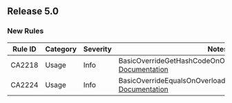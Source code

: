 ## Release 5.0

### New Rules
Rule ID | Category | Severity | Notes
--------|----------|----------|-------
CA2218 | Usage | Info | BasicOverrideGetHashCodeOnOverridingEqualsAnalyzer, [Documentation](https://docs.microsoft.com/dotnet/fundamentals/code-analysis/quality-rules/ca2218)
CA2224 | Usage | Info | BasicOverrideEqualsOnOverloadingOperatorEqualsAnalyzer, [Documentation](https://docs.microsoft.com/dotnet/fundamentals/code-analysis/quality-rules/ca2224)